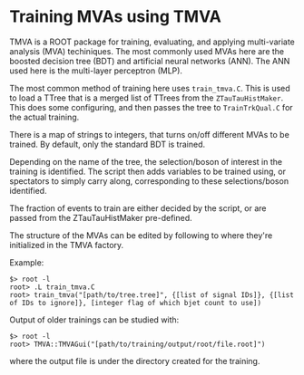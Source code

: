 # Training MVAs using TMVA

TMVA is a ROOT package for training, evaluating, and applying multi-variate analysis (MVA) techiniques.
The most commonly used MVAs here are the boosted decision tree (BDT) and artificial neural networks (ANN).
The ANN used here is the multi-layer perceptron (MLP).

The most common method of training here uses `train_tmva.C`.
This is used to load a TTree that is a merged list of TTrees from the `ZTauTauHistMaker`.
This does some configuring, and then passes the tree to `TrainTrkQual.C` for the actual training.

There is a map of strings to integers, that turns on/off different MVAs to be trained.
By default, only the standard BDT is trained.

Depending on the name of the tree, the selection/boson of interest in the training is identified.
The script then adds variables to be trained using, or spectators to simply carry along, corresponding
to these selections/boson identified.

The fraction of events to train are either decided by the script, or are passed from the ZTauTauHistMaker pre-defined.

The structure of the MVAs can be edited by following to where they're initialized in the TMVA factory.

Example:
```
$> root -l
root> .L train_tmva.C
root> train_tmva("[path/to/tree.tree]", {[list of signal IDs]}, {[list of IDs to ignore]}, [integer flag of which bjet count to use])
```

Output of older trainings can be studied with:
```
$> root -l
root> TMVA::TMVAGui("[path/to/training/output/root/file.root]")
```
where the output file is under the directory created for the training.
